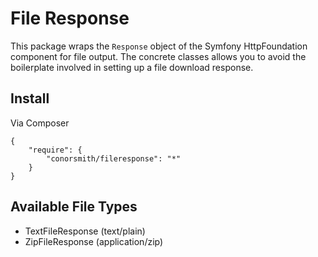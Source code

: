 # File Response

This package wraps the `Response` object of the Symfony HttpFoundation component for file output. The concrete classes allows you to avoid the boilerplate involved in setting up a file download response.

## Install

Via Composer

```
{
    "require": {
        "conorsmith/fileresponse": "*"
    }
}
```

## Available File Types

* TextFileResponse (text/plain)
* ZipFileResponse (application/zip)
